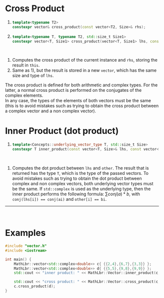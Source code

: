 # Cross Product
1) ```cpp
   template<typename T2>
   constexpr vector& cross_product(const vector<T2, Size>& rhs);
   ```
2) ```cpp
   template<typename T, typename T2, std::size_t Size1>
   constexpr vector<T, Size1> cross_product(vector<T, Size1> lhs, const vector<T2, Size1>& rhs);
   ```
<br>

1) Computes the cross product of the current instance and `rhs`, storing the result in `this`.<br>
2) Same as 1), but the result is stored in a new `vector`, which has the same size and type of `lhs`.<br>

The cross product is defined for both arithmetic and complex types. For the latter, a normal cross product is performed on the conjugates of the complex elements.
<br>In any case, the types of the elements of both vectors must be the same (this is to avoid mistakes such as trying to obtain the cross product between a complex vector and a non complex vector).

# Inner Product (dot product)
1) ```cpp
   template<Concepts::underlying_vector_type T, std::size_t Size>
   constexpr T inner_product(const vector<T, Size>& lhs, const vector<T, Size>& other)
   ```
<br>

1) Computes the dot product between `lhs` and `other`. The result that is returned has the type `T`, which is the type of the passed vectors. To avoid mistakes such as trying to obtain the dot product between complex and non complex vectors,
both underlying vector types must be the same.
If `std::complex` is used as the underlying type, then the inner product performs the following formula: $∑ conj(a) * b$, with `conj(lhs[i]) == conj(ai)` and `other[i] == bi`.
<hr><br>

# Examples
```cpp
#include "vector.h"
#include <iostream>

int main() {
	MathLbr::vector<std::complex<double>> c{ {{2,4},{6,7},{3,3}} };
	MathLbr::vector<std::complex<double>> d{ {{5,5},{9,8},{9,9}} };
	std::cout << "inner product: " << MathLbr::Vector::inner_product(c, d) << std::endl;

	std::cout << "cross product: " << MathLbr::Vector::cross_product(c, d);
	c.cross_product(d);
}
```
